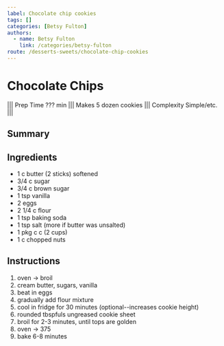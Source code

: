 ```yaml
---
label: Chocolate chip cookies
tags: []
categories: [Betsy Fulton]
authors:
  - name: Betsy Fulton
    link: /categories/betsy-fulton
route: /desserts-sweets/chocolate-chip-cookies
---
```


# Chocolate Chips
<!--- ![](/static/banners/???.webp) --->

||| Prep Time
??? min
||| Makes
5 dozen cookies
||| Complexity
Simple/etc.
|||

## Summary

## Ingredients
- 1 c butter (2 sticks) softened
- 3/4 c sugar 
- 3/4 c brown sugar 
- 1 tsp vanilla
- 2 eggs
- 2 1/4 c flour 
- 1 tsp baking soda 
- 1 tsp salt (more if butter was unsalted)
- 1 pkg c c (2 cups)
- 1 c chopped nuts

## Instructions
1. oven -> broil 
2. cream butter, sugars, vanilla 
3. beat in eggs 
4. gradually add flour mixture 
5. cool in fridge for 30 minutes (optional--increases cookie height)
6. rounded tbspfuls ungreased cookie sheet 
7. broil for 2-3 minutes, until tops are golden 
8. oven -> 375 
9. bake 6-8 minutes 
